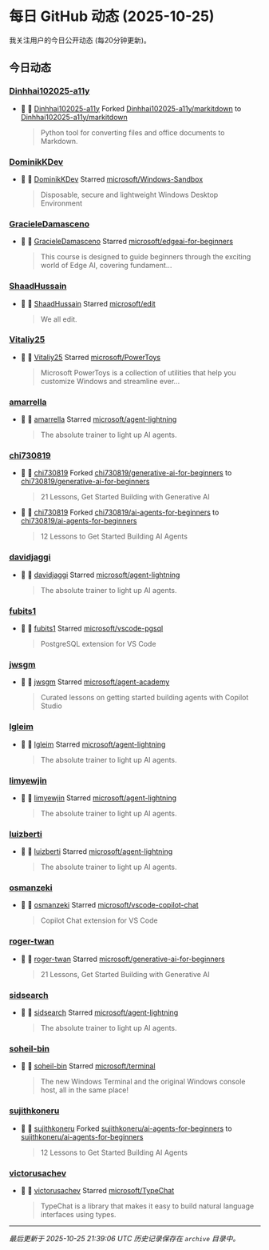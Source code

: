 # 每日 GitHub 动态 (2025-10-25)

我关注用户的今日公开动态 (每20分钟更新)。

## 今日动态

### [Dinhhai102025-a11y](https://github.com/Dinhhai102025-a11y)
- 🍴 👤 [Dinhhai102025-a11y](https://github.com/Dinhhai102025-a11y) Forked [Dinhhai102025-a11y/markitdown](https://github.com/Dinhhai102025-a11y/markitdown) to [Dinhhai102025-a11y/markitdown](https://github.com/Dinhhai102025-a11y/markitdown)
  > Python tool for converting files and office documents to Markdown.

### [DominikKDev](https://github.com/DominikKDev)
- 🌟 👤 [DominikKDev](https://github.com/DominikKDev) Starred [microsoft/Windows-Sandbox](https://github.com/microsoft/Windows-Sandbox)
  > Disposable, secure and lightweight Windows Desktop Environment

### [GracieleDamasceno](https://github.com/GracieleDamasceno)
- 🌟 👤 [GracieleDamasceno](https://github.com/GracieleDamasceno) Starred [microsoft/edgeai-for-beginners](https://github.com/microsoft/edgeai-for-beginners)
  > This course is designed to guide beginners through the exciting world of Edge AI, covering fundament...

### [ShaadHussain](https://github.com/ShaadHussain)
- 🌟 👤 [ShaadHussain](https://github.com/ShaadHussain) Starred [microsoft/edit](https://github.com/microsoft/edit)
  > We all edit.

### [Vitaliy25](https://github.com/Vitaliy25)
- 🌟 👤 [Vitaliy25](https://github.com/Vitaliy25) Starred [microsoft/PowerToys](https://github.com/microsoft/PowerToys)
  > Microsoft PowerToys is a collection of utilities that help you customize Windows and streamline ever...

### [amarrella](https://github.com/amarrella)
- 🌟 👤 [amarrella](https://github.com/amarrella) Starred [microsoft/agent-lightning](https://github.com/microsoft/agent-lightning)
  > The absolute trainer to light up AI agents.

### [chi730819](https://github.com/chi730819)
- 🍴 👤 [chi730819](https://github.com/chi730819) Forked [chi730819/generative-ai-for-beginners](https://github.com/chi730819/generative-ai-for-beginners) to [chi730819/generative-ai-for-beginners](https://github.com/chi730819/generative-ai-for-beginners)
  > 21 Lessons, Get Started Building with Generative AI 
- 🍴 👤 [chi730819](https://github.com/chi730819) Forked [chi730819/ai-agents-for-beginners](https://github.com/chi730819/ai-agents-for-beginners) to [chi730819/ai-agents-for-beginners](https://github.com/chi730819/ai-agents-for-beginners)
  > 12 Lessons to Get Started Building AI Agents

### [davidjaggi](https://github.com/davidjaggi)
- 🌟 👤 [davidjaggi](https://github.com/davidjaggi) Starred [microsoft/agent-lightning](https://github.com/microsoft/agent-lightning)
  > The absolute trainer to light up AI agents.

### [fubits1](https://github.com/fubits1)
- 🌟 👤 [fubits1](https://github.com/fubits1) Starred [microsoft/vscode-pgsql](https://github.com/microsoft/vscode-pgsql)
  > PostgreSQL extension for VS Code

### [jwsgm](https://github.com/jwsgm)
- 🌟 👤 [jwsgm](https://github.com/jwsgm) Starred [microsoft/agent-academy](https://github.com/microsoft/agent-academy)
  > Curated lessons on getting started building agents with Copilot Studio

### [lgleim](https://github.com/lgleim)
- 🌟 👤 [lgleim](https://github.com/lgleim) Starred [microsoft/agent-lightning](https://github.com/microsoft/agent-lightning)
  > The absolute trainer to light up AI agents.

### [limyewjin](https://github.com/limyewjin)
- 🌟 👤 [limyewjin](https://github.com/limyewjin) Starred [microsoft/agent-lightning](https://github.com/microsoft/agent-lightning)
  > The absolute trainer to light up AI agents.

### [luizberti](https://github.com/luizberti)
- 🌟 👤 [luizberti](https://github.com/luizberti) Starred [microsoft/agent-lightning](https://github.com/microsoft/agent-lightning)
  > The absolute trainer to light up AI agents.

### [osmanzeki](https://github.com/osmanzeki)
- 🌟 👤 [osmanzeki](https://github.com/osmanzeki) Starred [microsoft/vscode-copilot-chat](https://github.com/microsoft/vscode-copilot-chat)
  > Copilot Chat extension for VS Code

### [roger-twan](https://github.com/roger-twan)
- 🌟 👤 [roger-twan](https://github.com/roger-twan) Starred [microsoft/generative-ai-for-beginners](https://github.com/microsoft/generative-ai-for-beginners)
  > 21 Lessons, Get Started Building with Generative AI 

### [sidsearch](https://github.com/sidsearch)
- 🌟 👤 [sidsearch](https://github.com/sidsearch) Starred [microsoft/agent-lightning](https://github.com/microsoft/agent-lightning)
  > The absolute trainer to light up AI agents.

### [soheil-bin](https://github.com/soheil-bin)
- 🌟 👤 [soheil-bin](https://github.com/soheil-bin) Starred [microsoft/terminal](https://github.com/microsoft/terminal)
  > The new Windows Terminal and the original Windows console host, all in the same place!

### [sujithkoneru](https://github.com/sujithkoneru)
- 🍴 👤 [sujithkoneru](https://github.com/sujithkoneru) Forked [sujithkoneru/ai-agents-for-beginners](https://github.com/sujithkoneru/ai-agents-for-beginners) to [sujithkoneru/ai-agents-for-beginners](https://github.com/sujithkoneru/ai-agents-for-beginners)
  > 12 Lessons to Get Started Building AI Agents

### [victorusachev](https://github.com/victorusachev)
- 🌟 👤 [victorusachev](https://github.com/victorusachev) Starred [microsoft/TypeChat](https://github.com/microsoft/TypeChat)
  > TypeChat is a library that makes it easy to build natural language interfaces using types.


---
*最后更新于 2025-10-25 21:39:06 UTC*
*历史记录保存在 `archive` 目录中。*
